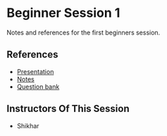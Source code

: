# __Beginner Session 1__
Notes and references for the first beginners session.

## __References__
- [Presentation](https://slides.com/cynergycodingclub/deck#/)
- [Notes](/notes.pdf)
- [Question bank](/question-back.pdf)

## __Instructors Of This Session__
- Shikhar
